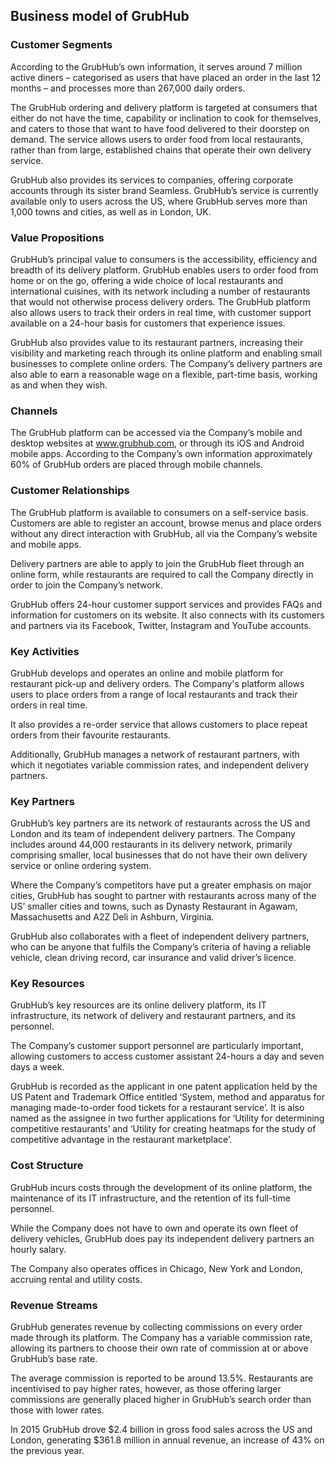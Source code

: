 Business model of GrubHub
-------------------------

 ### Customer Segments

 According to the GrubHub’s own information, it serves around 7 million active diners – categorised as users that have placed an order in the last 12 months – and processes more than 267,000 daily orders.

 The GrubHub ordering and delivery platform is targeted at consumers that either do not have the time, capability or inclination to cook for themselves, and caters to those that want to have food delivered to their doorstep on demand. The service allows users to order food from local restaurants, rather than from large, established chains that operate their own delivery service.

 GrubHub also provides its services to companies, offering corporate accounts through its sister brand Seamless. GrubHub’s service is currently available only to users across the US, where GrubHub serves more than 1,000 towns and cities, as well as in London, UK.

 ### Value Propositions

 GrubHub’s principal value to consumers is the accessibility, efficiency and breadth of its delivery platform. GrubHub enables users to order food from home or on the go, offering a wide choice of local restaurants and international cuisines, with its network including a number of restaurants that would not otherwise process delivery orders. The GrubHub platform also allows users to track their orders in real time, with customer support available on a 24-hour basis for customers that experience issues.

 GrubHub also provides value to its restaurant partners, increasing their visibility and marketing reach through its online platform and enabling small businesses to complete online orders. The Company’s delivery partners are also able to earn a reasonable wage on a flexible, part-time basis, working as and when they wish.

 ### Channels

 The GrubHub platform can be accessed via the Company’s mobile and desktop websites at www.grubhub.com, or through its iOS and Android mobile apps. According to the Company’s own information approximately 60% of GrubHub orders are placed through mobile channels.

 ### Customer Relationships

 The GrubHub platform is available to consumers on a self-service basis. Customers are able to register an account, browse menus and place orders without any direct interaction with GrubHub, all via the Company’s website and mobile apps.

 Delivery partners are able to apply to join the GrubHub fleet through an online form, while restaurants are required to call the Company directly in order to join the Company’s network.

 GrubHub offers 24-hour customer support services and provides FAQs and information for customers on its website. It also connects with its customers and partners via its Facebook, Twitter, Instagram and YouTube accounts.

 ### Key Activities

 GrubHub develops and operates an online and mobile platform for restaurant pick-up and delivery orders. The Company's platform allows users to place orders from a range of local restaurants and track their orders in real time.

 It also provides a re-order service that allows customers to place repeat orders from their favourite restaurants.

 Additionally, GrubHub manages a network of restaurant partners, with which it negotiates variable commission rates, and independent delivery partners.

 ### Key Partners

 GrubHub’s key partners are its network of restaurants across the US and London and its team of independent delivery partners. The Company includes around 44,000 restaurants in its delivery network, primarily comprising smaller, local businesses that do not have their own delivery service or online ordering system.

 Where the Company’s competitors have put a greater emphasis on major cities, GrubHub has sought to partner with restaurants across many of the US’ smaller cities and towns, such as Dynasty Restaurant in Agawam, Massachusetts and A2Z Deli in Ashburn, Virginia.

 GrubHub also collaborates with a fleet of independent delivery partners, who can be anyone that fulfils the Company’s criteria of having a reliable vehicle, clean driving record, car insurance and valid driver’s licence.

 ### Key Resources

 GrubHub’s key resources are its online delivery platform, its IT infrastructure, its network of delivery and restaurant partners, and its personnel.

 The Company’s customer support personnel are particularly important, allowing customers to access customer assistant 24-hours a day and seven days a week.

 GrubHub is recorded as the applicant in one patent application held by the US Patent and Trademark Office entitled ‘System, method and apparatus for managing made-to-order food tickets for a restaurant service’. It is also named as the assignee in two further applications for ‘Utility for determining competitive restaurants’ and ‘Utility for creating heatmaps for the study of competitive advantage in the restaurant marketplace’.

 ### Cost Structure

 GrubHub incurs costs through the development of its online platform, the maintenance of its IT infrastructure, and the retention of its full-time personnel.

 While the Company does not have to own and operate its own fleet of delivery vehicles, GrubHub does pay its independent delivery partners an hourly salary.

 The Company also operates offices in Chicago, New York and London, accruing rental and utility costs.

 ### Revenue Streams

 GrubHub generates revenue by collecting commissions on every order made through its platform. The Company has a variable commission rate, allowing its partners to choose their own rate of commission at or above GrubHub’s base rate.

 The average commission is reported to be around 13.5%. Restaurants are incentivised to pay higher rates, however, as those offering larger commissions are generally placed higher in GrubHub’s search order than those with lower rates.

 In 2015 GrubHub drove $2.4 billion in gross food sales across the US and London, generating $361.8 million in annual revenue, an increase of 43% on the previous year.